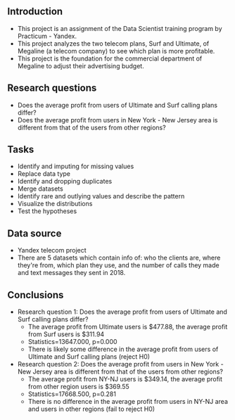 ## Introduction
- This project is an assignment of the Data Scientist training program by Practicum - Yandex. 
- This project analyzes the two telecom plans, Surf and Ultimate, of Megaline (a telecom company) to see which plan is more profitable.
- This project is the foundation for the commercial department of Megaline to adjust their advertising budget. 

## Research questions
- Does the average profit from users of Ultimate and Surf calling plans differ?
- Does the average profit from users in New York - New Jersey area is different from that of the users from other regions?

## Tasks 
- Identify and imputing for missing values
- Replace data type
- Identify and dropping duplicates
- Merge datasets
- Identify rare and outlying values and describe the pattern
- Visualize the distributions
- Test the hypotheses

## Data source
- Yandex telecom project
- There are 5 datasets which contain info of: who the clients are, where they're from, which plan they use, and the number of calls they made and text messages they sent in 2018.

## Conclusions
- Research question 1: Does the average profit from users of Ultimate and Surf calling plans differ?
  - The average profit from Ultimate users is $477.88, the average profit from Surf users is $311.94
  - Statistics=13647.000, p=0.000
  - There is likely some difference in the average profit from users of Ultimate and Surf calling plans (reject H0)
- Research question 2: Does the average profit from users in New York - New Jersey area is different from that of the users from other regions?
  - The average profit from NY-NJ users is $349.14, the average profit from other region users is $369.55
  - Statistics=17668.500, p=0.281
  - There is no difference in the average profit from users in NY-NJ area and users in other regions (fail to reject H0)
